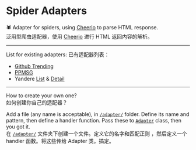 # Spider Adapters
🕷️ Adapter for spiders, using [Cheerio](https://www.npmjs.com/package/cheerio) to parse HTML response.  
泛用型爬虫适配器，使用 [Cheerio](https://www.npmjs.com/package/cheerio) 进行 HTML 返回内容的解析。
- - -

List for existing adapters:
已有适配器列表：
- [Github Trending](./adapter/github_trend.js)
- [PPMSG](./adapter/ppmsg.detail.js)
- Yandere [List](./adapter/yandere.list.js) & [Detail](./adapter/yandere.detail.js)

- - -
How to create your own one?  
如何创建你自己的适配器？

Add a file (any name is acceptable), in [`/adapter/`](./adapter/) folder. Define its name and pattern, then define a handler function. Pass these to [`Adapter`](./lib/Adapter.js) class, then you got it.  
在 [`/adapter/`](./adapter/) 文件夹下创建一个文件。定义它的名字和匹配正则
，然后定义一个 handler 函数。将这些传给 Adapter 类。搞定。
